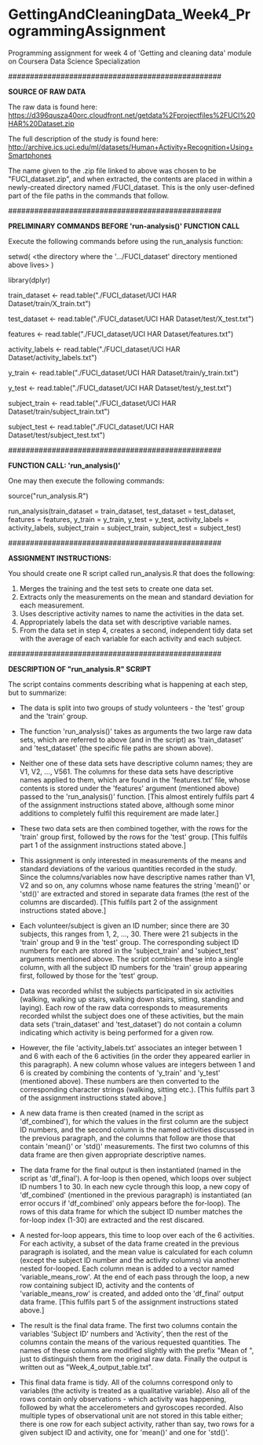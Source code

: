 # GettingAndCleaningData_Week4_ProgrammingAssignment
Programming assignment for week 4 of 'Getting and cleaning data' module on Coursera Data Science Specialization


#################################################

__SOURCE OF RAW DATA__ 

The raw data is found here:
https://d396qusza40orc.cloudfront.net/getdata%2Fprojectfiles%2FUCI%20HAR%20Dataset.zip

The full description of the study is found here:
http://archive.ics.uci.edu/ml/datasets/Human+Activity+Recognition+Using+Smartphones

The name given to the .zip file linked to above was chosen to be "FUCI_dataset.zip", and when
extracted, the contents are placed in within a newly-created directory named /FUCI_dataset. 
This is the only user-defined part of the file paths in the commands that follow.



#################################################

__PRELIMINARY COMMANDS BEFORE 'run-analysis()' FUNCTION CALL__

Execute the following commands before using the run_analysis function:

setwd( <the directory where the '.../FUCI_dataset' directory mentioned above lives> )

library(dplyr)

train_dataset   <- read.table("./FUCI_dataset/UCI HAR Dataset/train/X_train.txt")

test_dataset    <- read.table("./FUCI_dataset/UCI HAR Dataset/test/X_test.txt")

features        <- read.table("./FUCI_dataset/UCI HAR Dataset/features.txt")

activity_labels <- read.table("./FUCI_dataset/UCI HAR Dataset/activity_labels.txt")

y_train         <- read.table("./FUCI_dataset/UCI HAR Dataset/train/y_train.txt")

y_test          <- read.table("./FUCI_dataset/UCI HAR Dataset/test/y_test.txt")

subject_train   <- read.table("./FUCI_dataset/UCI HAR Dataset/train/subject_train.txt")

subject_test    <- read.table("./FUCI_dataset/UCI HAR Dataset/test/subject_test.txt")



#################################################

__FUNCTION CALL: 'run_analysis()'__

One may then execute the following commands:

source("run_analysis.R")

run_analysis(train_dataset = train_dataset, test_dataset = test_dataset, 
             features = features, y_train = y_train, y_test = y_test, 
             activity_labels = activity_labels, subject_train = subject_train, 
             subject_test = subject_test)




#################################################

__ASSIGNMENT INSTRUCTIONS:__

 You should create one R script called run_analysis.R that does the following:

 1. Merges the training and the test sets to create one data set.
 2. Extracts only the measurements on the mean and standard deviation for each measurement.
 3. Uses descriptive activity names to name the activities in the data set.
 4. Appropriately labels the data set with descriptive variable names.
 5. From the data set in step 4, creates a second, independent tidy data set with the
    average of each variable for each activity and each subject.



#################################################

__DESCRIPTION OF "run_analysis.R" SCRIPT__

The script contains comments describing what is happening at each step, but to summarize:

- The data is split into two groups of study volunteers - the 'test' group and the 'train' group.

- The function 'run_analysis()' takes as arguments the two large raw data sets, which are referred to above 
  (and in the script) as 'train_dataset' and 'test_dataset' (the specific file paths are shown above).

- Neither one of these data sets have descriptive column names; they are V1, V2, ..., V561. The columns for
  these data sets have descriptive names applied to them, which are found in the 'features.txt' file, whose 
  contents is stored under the 'features' argument (mentioned above) passed to the 'run_analysis()' function.
  [This almost entirely fulfils part 4 of the assignment instructions stated above, although some minor 
  additions to completely fulfil this requirement are made later.]
  
- These two data sets are then combined together, with the rows for the 'train' group first, followed by the
  rows for the 'test' group. 
  [This fulfils part 1 of the assignment instructions stated above.]
  
- This assignment is only interested in measurements of the means and standard deviations of the various 
  quantities recorded in the study. Since the columns/variables now have descriptive names rather than V1, V2 
  and so on, any columns whose name features the string 'mean()' or 'std()' are extracted and stored in 
  separate data frames (the rest of the columns are discarded). 
  [This fulfils part 2 of the assignment instructions stated above.]
  
- Each volunteer/subject is given an ID number; since there are 30 subjects, this ranges from 1, 2, ..., 30.
  There were 21 subjects in the 'train' group and 9 in the 'test' group. The corresponding subject ID numbers
  for each are stored in the 'subject_train' and 'subject_test' arguments mentioned above. The script 
  combines these into a single column, with all the subject ID numbers for the 'train' group appearing first,
  followed by those for the 'test' group.
  
- Data was recorded whilst the subjects participated in six activities (walking, walking up stairs, walking 
  down stairs, sitting, standing and laying). Each row of the raw data corresponds to measurements recorded 
  whilst the subject does one of these activities, but the main data sets ('train_dataset' and 'test_dataset')
  do not contain a column indicating which activity is being performed for a given row. 
  
- However, the file 'activity_labels.txt' associates an integer between 1 and 6 with each of the 6 activities 
  (in the order they appeared earlier in this paragraph). A new column whose values are integers between 1 and
  6 is created by combining the contents of 'y_train' and 'y_test' (mentioned above). These numbers are then
  converted to the corresponding character strings (walking, sitting etc.). 
  [This fulfils part 3 of the assignment instructions stated above.]
  
- A new data frame is then created (named in the script as 'df_combined'), for which the values in the first 
  column are the subject ID numbers, and the second column is the named activities discussed in the previous 
  paragraph, and the columns that follow are those that contain 'mean()' or 'std()' measurements. The first 
  two columns of this data frame are then given appropriate descriptive names.
  
- The data frame for the final output is then instantiated (named in the script as 'df_final'). A for-loop is
  then opened, which loops over subject ID numbers 1 to 30. In each new cycle through this loop, a new copy
  of 'df_combined' (mentioned in the previous paragraph) is instantiated (an error occurs if 'df_combined'
  only appears before the for-loop). The rows of this data frame for which the subject ID number matches the 
  for-loop index (1-30) are extracted and the rest discared.
  
- A nested for-loop appears, this time to loop over each of the 6 activities. For each activity, a subset of 
  the data frame created in the previous paragraph is isolated, and the mean value is calculated for each 
  column (except the  subject ID number and the activity columns) via another nested for-looped. Each column 
  mean is added to a vector named 'variable_means_row'. At the end of each pass through the loop, a new row 
  containing subject ID, activity and the contents of 'variable_means_row' is created, and added onto the 
  'df_final' output data frame.
  [This fulfils part 5 of the assignment instructions stated above.]
  
- The result is the final data frame. The first two columns contain the variables 'Subject ID' numbers and 
  'Activity', then the rest of the columns contain the means of the various requested quantities. The names 
  of these columns are modified slightly with the prefix "Mean of ", just to distinguish them from the 
  original raw data. Finally the output is written out as "Week_4_output_table.txt".
  
- This final data frame is tidy. All of the columns correspond only to variables (the activity is treated as
  a qualitative variable). Also all of the rows contain only observations - which activity was happening, 
  followed by what the accelerometers and gyroscopes recorded. Also multiple types of observational unit are 
  not stored in this table either; there is one row for each subject activity, rather than say, two rows for
  a given subject ID and activity, one for 'mean()' and one for 'std()'. 
  
  







